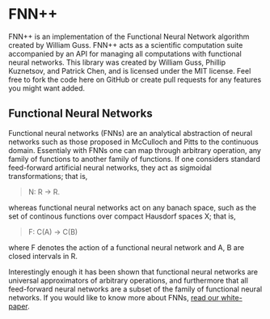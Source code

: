 FNN++
===

FNN++ is an implementation of the Functional Neural Network algorithm created by William Guss. 
FNN++ acts as a scientific computation suite accompanied by an API for managing all computations with functional neural networks.
This library was created by William Guss, Phillip Kuznetsov, and Patrick Chen, and is licensed under the MIT license. 
Feel free to fork the code here on GitHub or create pull requests for any features you might want added.


## Functional Neural Networks
Functional neural networks (FNNs) are an analytical abstraction of neural networks such as those proposed in McCulloch and Pitts to the continuous domain.
Essentialy with FNNs one can map through arbitrary operation, any family of functions to another family of functions. 
If one considers standard feed-forward artificial neural networks, they act as sigmoidal transformations; that is,

>N: R -> R.

whereas functional neural networks act on any banach space, such as the set of continous functions over compact Hausdorf spaces X; that is,

>F: C(A) -> C(B)

where F denotes the action of a functional neural network and A, B are closed intervals in R.

Interestingly enough it has been shown that functional neural networks are universal approximators of arbitrary operations, and furthermore that all feed-forward neural networks are a subset of the family of functional neural networks. 
If you would like to know more about FNNs, [read our white-paper](./documentation/FunctionalNN.pdf).